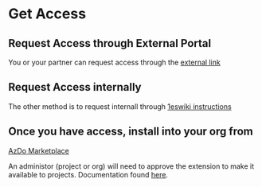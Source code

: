 # Get Access

## Request Access through External Portal

You or your partner can request access through the [external link](https://secdevtools.azurewebsites.net/)

## Request Access internally

The other method is to request internall through [1eswiki instructions](https://www.1eswiki.com/wiki/SecDevTools_for_Azure_DevOps_FAQ#Onboarding)

## Once you have access, install into your org from

[AzDo Marketplace](https://marketplace.visualstudio.com/items?itemName=securedevelopmentteam.vss-secure-development-tools&targetId=85fb3d5a-9f21-420f-8de3-fc80bf29054b&utm_source=vstsproduct&utm_medium=ExtHubManageList)

An administor (project or org) will need to approve the extension to make it available to projects.  Documentation found [here](https://docs.microsoft.com/en-us/azure/devops/marketplace/install-extension?view=azure-devops).
